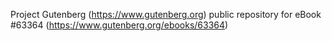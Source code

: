 Project Gutenberg (https://www.gutenberg.org) public repository for eBook #63364 (https://www.gutenberg.org/ebooks/63364)
